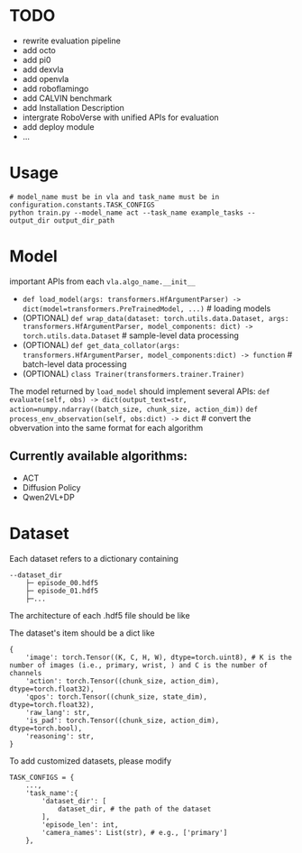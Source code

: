 # TODO
- rewrite evaluation pipeline
- add octo
- add pi0
- add dexvla
- add openvla
- add roboflamingo
- add CALVIN benchmark
- add Installation Description
- intergrate RoboVerse with unified APIs for evaluation
- add deploy module 
- ...

# Usage
```shell
# model_name must be in vla and task_name must be in configuration.constants.TASK_CONFIGS
python train.py --model_name act --task_name example_tasks --output_dir output_dir_path 
```

# Model
important APIs from each `vla.algo_name.__init__`
- `def load_model(args: transformers.HfArgumentParser) -> dict(model=transformers.PreTrainedModel, ...)` # loading models
- (OPTIONAL) `def wrap_data(dataset: torch.utils.data.Dataset, args: transformers.HfArgumentParser, model_components: dict) -> torch.utils.data.Dataset` # sample-level data processing
- (OPTIONAL) `def get_data_collator(args: transformers.HfArgumentParser, model_components:dict) -> function` # batch-level data processing
- (OPTIONAL) `class Trainer(transformers.trainer.Trainer)`

The model returned by `load_model` should implement several APIs:
`def evaluate(self, obs) -> dict(output_text=str, action=numpy.ndarray((batch_size, chunk_size, action_dim))`
`def process_env_observation(self, obs:dict) -> dict` # convert the obvervation into the same format for each algorithm

## Currently available algorithms:
- ACT
- Diffusion Policy
- Qwen2VL+DP

# Dataset
Each dataset refers to a dictionary containing 
```
--dataset_dir
    ├─ episode_00.hdf5
    ├─ episode_01.hdf5
    ├─...
```

The architecture of each .hdf5 file should be like



The dataset's item should be a dict like 
```
{
    'image': torch.Tensor((K, C, H, W), dtype=torch.uint8), # K is the number of images (i.e., primary, wrist, ) and C is the number of channels 
    'action': torch.Tensor((chunk_size, action_dim), dtype=torch.float32),
    'qpos': torch.Tensor((chunk_size, state_dim), dtype=torch.float32),
    'raw_lang': str,
    'is_pad': torch.Tensor((chunk_size, action_dim), dtype=torch.bool),
    'reasoning': str,
}
```

To add customized datasets, please modify
```
TASK_CONFIGS = {
    ...,
    'task_name':{
        'dataset_dir': [
            dataset_dir, # the path of the dataset
        ],
        'episode_len': int,
        'camera_names': List(str), # e.g., ['primary']
    },
```


